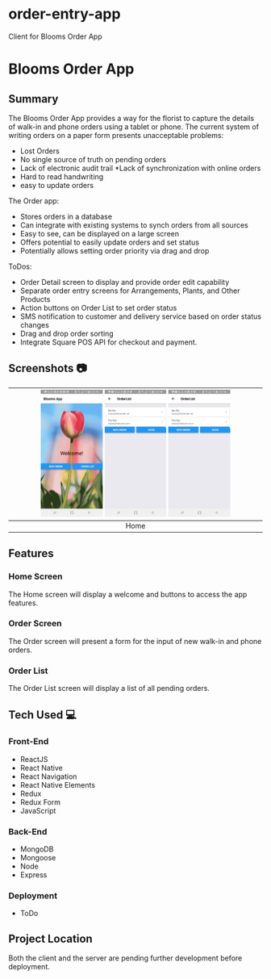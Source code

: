 # order-entry-app
Client for Blooms Order App
# Blooms Order App

## Summary
The Blooms Order App provides a way for the florist to capture the details of walk-in and phone orders using a tablet or phone. 
The current system of writing orders on a paper form presents unacceptable problems:
* Lost Orders 
* No single source of truth on pending orders 
* Lack of electronic audit trail 
*Lack of synchronization with online orders 
* Hard to read handwriting  
* easy to update orders

The Order app:
* Stores orders in a database 
* Can integrate with existing systems to synch orders from all sources 
* Easy to see, can be displayed on a large screen  
* Offers potential to easily update orders and set status 
* Potentially allows setting order priority via drag and drop

ToDos:
* Order Detail screen to display and provide order edit capability 
* Separate order entry screens for Arrangements, Plants, and Other Products 
* Action buttons on Order List to set order status
* SMS notification to customer and delivery service based on order status changes
* Drag and drop order sorting 
* Integrate Square POS API for checkout and payment.

## Screenshots :camera:
| <img alt="Intro" src="https://github.com/selvinor/order-entry-app/blob/master/screenshots/home.jpg" width="25%">                                <img alt="Intro" src="https://github.com/selvinor/order-entry-app/blob/master/screenshots/list.jpg" width="25%">                                <img alt="Intro" src="https://github.com/selvinor/order-entry-app/blob/master/screenshots/list.jpg" width="25%"> |
|:---:|
|                          Home             |         Order Form      |        Order List    


## Features

### Home Screen
The Home screen will display a welcome and buttons to access the app features.

### Order Screen
The Order screen will present a form for the input of new walk-in and phone orders.

### Order List
The Order List screen will display a list of all pending orders.


## Tech Used :computer:

### Front-End
* ReactJS
* React Native
* React Navigation
* React Native Elements
* Redux
* Redux Form
* JavaScript

### Back-End
* MongoDB
* Mongoose
* Node
* Express

### Deployment
* ToDo

## Project Location
Both the client and the server are pending further development before deployment.
